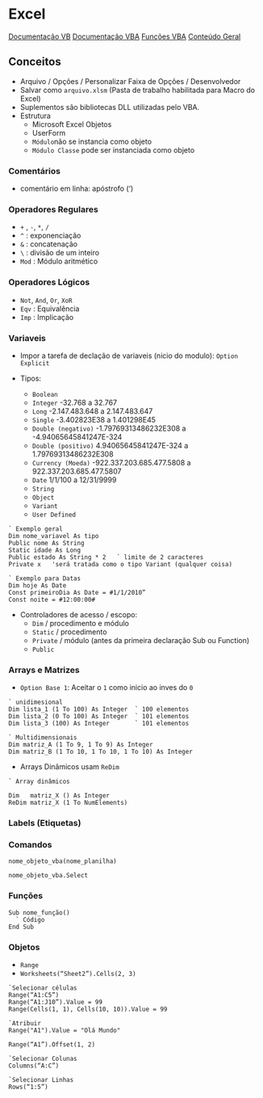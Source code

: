 # Excel
[Documentação VB](https://docs.microsoft.com/pt-br/dotnet/visual-basic/)
[Documentação VBA](https://docs.microsoft.com/pt-br/office/vba/api/overview/excel)
[Funções VBA](https://www.techonthenet.com/excel/formulas/index_vba.php)
[Conteúdo Geral](https://sites.google.com/a/gcloud.fe.up.pt/excel/Excel/vba)


## Conceitos
- Arquivo / Opções / Personalizar Faixa de Opções / Desenvolvedor
- Salvar como `arquivo.xlsm` (Pasta de trabalho habilitada para Macro do Excel)
- Suplementos são bibliotecas DLL utilizadas pelo VBA.
- Estrutura 
  - Microsoft Excel Objetos
  - UserForm
  - `Módulo`não se instancia como objeto
  - `Módulo Classe` pode ser instanciada como objeto

### Comentários
- comentário em linha: apóstrofo (‘)

### Operadores Regulares
- `+` , `-`, `*`, `/` 
- `^` : exponenciação
- `&` : concatenação
- `\` : divisão de um inteiro
- `Mod` : Módulo aritmético

### Operadores Lógicos
- `Not`, `And`, `Or`, `XoR`
- `Eqv` : Equivalência
- `Imp` : Implicação

### Variaveis
- Impor a tarefa de declação de variaveis (nicio do modulo): `Option Explicit`

- Tipos:
  - `Boolean`
  - `Integer` -32.768 a 32.767
  - `Long` -2.147.483.648 a 2.147.483.647
  - `Single` -3.402823E38 a 1.401298E45
  - `Double (negativo)` -1.79769313486232E308 a -4.94065645841247E-324
  - `Double (positivo)` 4.94065645841247E-324 a 1.79769313486232E308
  - `Currency (Moeda)` -922.337.203.685.477.5808 a 922.337.203.685.477.5807
  - `Date` 1/1/100 a 12/31/9999
  - `String`
  - `Object`
  - `Variant`
  - `User Defined`

~~~VBA
` Exemplo geral
Dim nome_variavel As tipo
Public nome As String
Static idade As Long
Public estado As String * 2   ` limite de 2 caracteres
Private x   'será tratada como o tipo Variant (qualquer coisa)
~~~

~~~VBA
` Exemplo para Datas
Dim hoje As Date
Const primeiroDia As Date = #1/1/2010”
Const noite = #12:00:00#
~~~

- Controladores de acesso / escopo:
  - `Dim` / procedimento e módulo
  - `Static` / procedimento
  - `Private` / módulo (antes da primeira declaração Sub ou Function)
  - `Public`
  
### Arrays e Matrizes 
- `Option Base 1`: Aceitar o `1` como inicio ao inves do `0`

~~~VBA
` unidimesional
Dim lista_1 (1 To 100) As Integer  ` 100 elementos
Dim lista_2 (0 To 100) As Integer  ` 101 elementos
Dim lista_3 (100) As Integer       ` 101 elementos

` Multidimensionais
Dim matriz_A (1 To 9, 1 To 9) As Integer
Dim matriz_B (1 To 10, 1 To 10, 1 To 10) As Integer

~~~

- Arrays Dinâmicos usam `ReDim`
~~~VBA
` Array dinâmicos

Dim   matriz_X () As Integer
ReDim matriz_X (1 To NumElements)
~~~

### Labels (Etiquetas)


### Comandos

`nome_objeto_vba(nome_planilha)`
~~~VBA 
nome_objeto_vba.Select
~~~

### Funções

~~~VBA
Sub nome_função()
  ` Código
End Sub
~~~


### Objetos
- `Range`
- `Worksheets(“Sheet2”).Cells(2, 3)`
~~~VBA
`Selecionar células
Range(“A1:C5”)
Range(“A1:J10”).Value = 99
Range(Cells(1, 1), Cells(10, 10)).Value = 99

`Atribuir
Range("A1").Value = "Olá Mundo"

Range(“A1”).Offset(1, 2)

`Selecionar Colunas
Columns(“A:C”)

`Selecionar Linhas
Rows(“1:5”)

~~~

